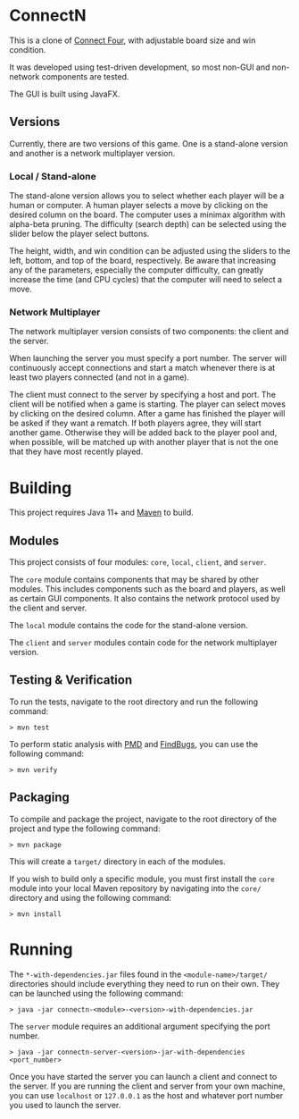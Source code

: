 # ConnectN
This is a clone of [Connect Four](http://en.wikipedia.org/wiki/Connect_Four), with adjustable board size and win condition.

It was developed using test-driven development, so most non-GUI and non-network components are tested.

The GUI is built using JavaFX.

## Versions
Currently, there are two versions of this game. One is a stand-alone version and another is a network multiplayer version.

### Local / Stand-alone
The stand-alone version allows you to select whether each player will be a human or computer. A human player selects a move by clicking on the desired column on the board. The computer uses a minimax algorithm with alpha-beta pruning. The difficulty (search depth) can be selected using the slider below the player select buttons.

The height, width, and win condition can be adjusted using the sliders to the left, bottom, and top of the board, respectively. Be aware that increasing any of the parameters, especially the computer difficulty, can greatly increase the time (and CPU cycles) that the computer will need to select a move.

### Network Multiplayer
The network multiplayer version consists of two components: the client and the server.

When launching the server you must specify a port number. The server will continuously accept connections and start a match whenever there is at least two players connected (and not in a game).

The client must connect to the server by specifying a host and port. The client will be notified when a game is starting. The player can select moves by clicking on the desired column. After a game has finished the player will be asked if they want a rematch. If both players agree, they will start another game. Otherwise they will be added back to the player pool and, when possible, will be matched up with another player that is not the one that they have most recently played.

# Building
This project requires Java 11+ and [Maven](http://maven.apache.org/) to build.

## Modules
This project consists of four modules: `core`, `local`, `client`, and `server`.

The `core` module contains components that may be shared by other modules. This includes components such as the board and players, as well as certain GUI components. It also contains the network protocol used by the client and server.

The `local` module contains the code for the stand-alone version.

The `client` and `server` modules contain code for the network multiplayer version.

## Testing & Verification
To run the tests, navigate to the root directory and run the following command:
```
> mvn test
```

To perform static analysis with [PMD](https://pmd.github.io/) and [FindBugs](https://spotbugs.github.io/), you can use the following command:
```
> mvn verify
```

## Packaging
To compile and package the project, navigate to the root directory of the project and type the following command:
```
> mvn package
```

This will create a `target/` directory in each of the modules.

If you wish to build only a specific module, you must first install the `core` module into your local Maven repository by navigating into the `core/` directory and using the following command:
```
> mvn install
```

# Running
The `*-with-dependencies.jar` files found in the `<module-name>/target/` directories should include everything they need to run on their own. They can be launched using the following command:

```
> java -jar connectn-<module>-<version>-with-dependencies.jar
```

The `server` module requires an additional argument specifying the port number.
```
> java -jar connectn-server-<version>-jar-with-dependencies <port_number>
```

Once you have started the server you can launch a client and connect to the server. If you are running the client and server from your own machine, you can use `localhost` or `127.0.0.1` as the host and whatever port number you used to launch the server.
